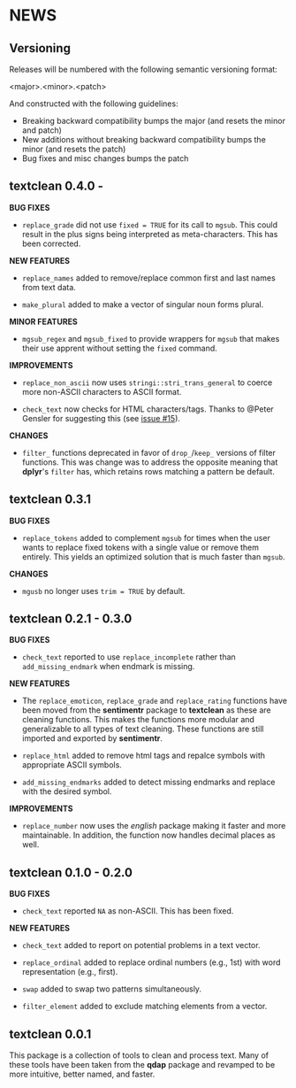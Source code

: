 NEWS 
====

Versioning
----------

Releases will be numbered with the following semantic versioning format:

&lt;major&gt;.&lt;minor&gt;.&lt;patch&gt;

And constructed with the following guidelines:

* Breaking backward compatibility bumps the major (and resets the minor 
  and patch)
* New additions without breaking backward compatibility bumps the minor 
  (and resets the patch)
* Bug fixes and misc changes bumps the patch



textclean 0.4.0 - 
----------------------------------------------------------------

**BUG FIXES**

* `replace_grade` did not use `fixed = TRUE` for its call to `mgsub`.  This could
  result in the plus signs being interpreted as meta-characters.  This has been 
  corrected.

**NEW FEATURES**

* `replace_names` added to remove/replace common first and last names from text 
  data.
  
* `make_plural` added to make a vector of singular noun forms plural.

**MINOR FEATURES**

* `mgsub_regex` and `mgsub_fixed` to provide wrappers for `mgsub` that makes
  their use apprent without setting the `fixed` command.

**IMPROVEMENTS**

* `replace_non_ascii` now uses `stringi::stri_trans_general` to coerce more 
  non-ASCII characters to ASCII format.
  
* `check_text` now checks for HTML characters/tags.  Thanks to @Peter Gensler
  for suggesting this (see <a href="https://github.com/trinker/textclean/issues/15">issue #15</a>). 

**CHANGES**

* `filter_` functions deprecated in favor of `drop_`/`keep_` versions of filter
  functions.  This was change was to address the opposite meaning that **dplyr**'s 
  `filter` has, which retains rows matching a pattern be default.



textclean 0.3.1
----------------------------------------------------------------

**BUG FIXES**

* `replace_tokens` added to complement `mgsub` for times when the user wants to 
  replace fixed tokens with a single value or remove them entirely.  This yields 
  an optimized solution that is much faster than `mgsub`.

**CHANGES**

* `mgusb` no longer uses `trim = TRUE` by default.

textclean 0.2.1 - 0.3.0
----------------------------------------------------------------

**BUG FIXES**

* `check_text` reported to use `replace_incomplete` rather than 
  `add_missing_endmark` when endmark is missing.
  
**NEW FEATURES**

* The `replace_emoticon`, `replace_grade` and `replace_rating` functions have 
  been moved from the **sentimentr** package to **textclean** as these are 
  cleaning functions.  This makes the functions more modular and generalizable 
  to all types of text cleaning.  These functions are still imported and 
  exported by **sentimentr**.
  
* `replace_html` added to remove html tags and repalce symbols with appropriate
  ASCII symbols.
  
* `add_missing_endmarks` added to detect missing endmarks and replace with the 
  desired symbol.

**IMPROVEMENTS**

* `replace_number` now uses the *english* package making it faster and more 
  maintainable.  In addition, the function now handles decimal places as well.



textclean 0.1.0 - 0.2.0
----------------------------------------------------------------

**BUG FIXES**

* `check_text` reported `NA` as non-ASCII.  This has been fixed.

**NEW FEATURES**

* `check_text` added to report on potential problems in a text vector.

* `replace_ordinal` added to replace ordinal numbers (e.g., 1st) with word 
  representation (e.g., first).
  
* `swap` added to swap two patterns simultaneously.

* `filter_element` added to exclude matching elements from a vector.



textclean 0.0.1 
----------------------------------------------------------------

This package is a collection of tools to clean and process text.  Many of these tools have been taken from the **qdap** package and revamped to be more intuitive, better named, and faster.